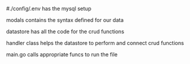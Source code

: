 #./config/.env has the mysql setup

modals contains the syntax defined for our data

datastore has all the code for the crud functions

handler class helps the datastore to perform and connect crud functions

main.go calls appropriate funcs to run the file

